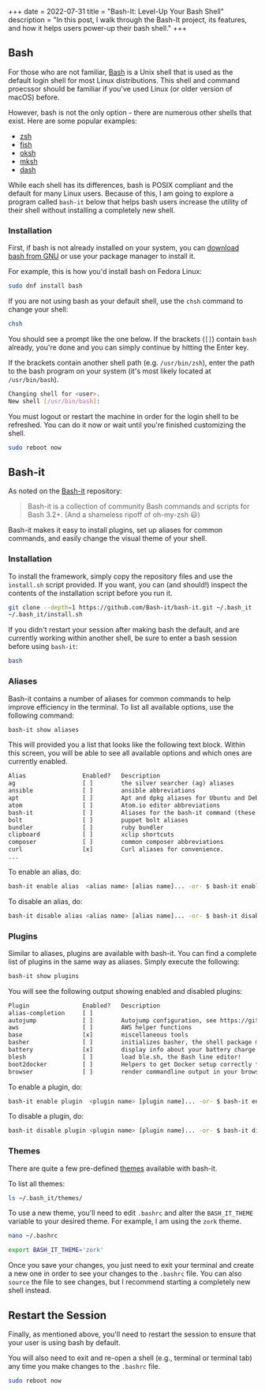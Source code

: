 +++
date = 2022-07-31
title = "Bash-It: Level-Up Your Bash Shell"
description = "In this post, I walk through the Bash-It project, its features, and how it helps users power-up their bash shell."
+++

## Bash

For those who are not familiar, 
[Bash](https://en.wikipedia.org/wiki/Bash_(Unix_shell)) is a Unix shell that is 
used as the default login shell for most Linux distributions. This shell and 
command proecssor should be familiar if you've used Linux (or older version of 
macOS) before.

However, bash is not the only option - there are numerous other shells that 
exist. Here are some popular examples:

- [zsh](https://en.wikipedia.org/wiki/Z_shell)
- [fish](https://en.wikipedia.org/wiki/Fish_(Unix_shell))
- [oksh](https://github.com/ibara/oksh)
- [mksh](https://wiki.gentoo.org/wiki/Mksh)
- [dash](https://en.wikipedia.org/wiki/Debian_Almquist_shell)

While each shell has its differences, bash is POSIX compliant and the default 
for many Linux users. Because of this, I am going to explore a program called 
`bash-it` below that helps bash users increase the utility of their shell 
without installing a completely new shell.

### Installation

First, if bash is not already installed on your system, you can [download bash 
from GNU](https://www.gnu.org/software/bash/) or use your package manager to 
install it.

For example, this is how you'd install bash on Fedora Linux:

```bash
sudo dnf install bash
```

If you are not using bash as your default shell, use the `chsh` command to 
change your shell:

```bash
chsh
```

You should see a prompt like the one below. If the brackets (`[]`) contain 
`bash` already, you're done and you can simply continue by hitting the Enter 
key.

If the brackets contain another shell path (e.g. `/usr/bin/zsh`), enter the path 
to the bash program on your system (it's most likely located at 
`/usr/bin/bash`).

```bash
Changing shell for <user>.
New shell [/usr/bin/bash]:
```

You must logout or restart the machine in order for the login shell to be 
refreshed. You can do it now or wait until you're finished customizing the 
shell.

```bash
sudo reboot now
```

## Bash-it

As noted on the [Bash-it](https://github.com/Bash-it/bash-it) repository:

> Bash-it is a collection of community Bash commands and scripts for Bash 3.2+. 
> (And a shameless ripoff of oh-my-zsh 😃)

Bash-it makes it easy to install plugins, set up aliases for common commands, 
and easily change the visual theme of your shell.

### Installation

To install the framework, simply copy the repository files and use the 
`install.sh` script provided. If you want, you can (and should!) inspect the 
contents of the installation script before you run it.

```bash
git clone --depth=1 https://github.com/Bash-it/bash-it.git ~/.bash_it
~/.bash_it/install.sh
```

If you didn't restart your session after making bash the default, and are 
currently working within another shell, be sure to enter a bash session before 
using `bash-it`:

```bash
bash
```

### Aliases

Bash-it contains a number of aliases for common commands to help improve 
efficiency in the terminal. To list all available options, use the following 
command:

```bash
bash-it show aliases
```

This will provided you a list that looks like the following text block. Within 
this screen, you will be able to see all available options and which ones are 
currently enabled.

```txt
Alias                Enabled?   Description
ag                   [ ]        the silver searcher (ag) aliases
ansible              [ ]        ansible abbreviations
apt                  [ ]        Apt and dpkg aliases for Ubuntu and Debian distros.
atom                 [ ]        Atom.io editor abbreviations
bash-it              [ ]        Aliases for the bash-it command (these aliases are automatically included with the "general" aliases)
bolt                 [ ]        puppet bolt aliases
bundler              [ ]        ruby bundler
clipboard            [ ]        xclip shortcuts
composer             [ ]        common composer abbreviations
curl                 [x]        Curl aliases for convenience.
...
```

To enable an alias, do:

```bash
bash-it enable alias  <alias name> [alias name]... -or- $ bash-it enable alias all
```

To disable an alias, do:

```bash
bash-it disable alias <alias name> [alias name]... -or- $ bash-it disable alias all
```

### Plugins

Similar to aliases, plugins are available with bash-it. You can find a complete 
list of plugins in the same way as aliases. Simply execute the following:

```bash
bash-it show plugins
```

You will see the following output showing enabled and disabled plugins:

```txt
Plugin               Enabled?   Description
alias-completion     [ ]
autojump             [ ]        Autojump configuration, see https://github.com/wting/autojump for more details
aws                  [ ]        AWS helper functions
base                 [x]        miscellaneous tools
basher               [ ]        initializes basher, the shell package manager
battery              [x]        display info about your battery charge level
blesh                [ ]        load ble.sh, the Bash line editor!
boot2docker          [ ]        Helpers to get Docker setup correctly for boot2docker
browser              [ ]        render commandline output in your browser
```

To enable a plugin, do:

```bash
bash-it enable plugin  <plugin name> [plugin name]... -or- $ bash-it enable plugin all
```

To disable a plugin, do:

```bash
bash-it disable plugin <plugin name> [plugin name]... -or- $ bash-it disable plugin all
```

### Themes

There are quite a few pre-defined 
[themes](https://bash-it.readthedocs.io/en/latest/themes-list/#list-of-themes) 
available with bash-it.

To list all themes:

```bash
ls ~/.bash_it/themes/
```

To use a new theme, you'll need to edit `.bashrc` and alter the `BASH_IT_THEME` 
variable to your desired theme. For example, I am using the `zork` theme.

```bash
nano ~/.bashrc
```

```bash
export BASH_IT_THEME='zork'
```

Once you save your changes, you just need to exit your terminal and create a new 
one in order to see your changes to the `.bashrc` file. You can also `source` 
the file to see changes, but I recommend starting a completely new shell 
instead.

## Restart the Session

Finally, as mentioned above, you'll need to restart the session to ensure that 
your user is using bash by default.

You will also need to exit and re-open a shell (e.g., terminal or terminal tab) 
any time you make changes to the `.bashrc` file.

```bash
sudo reboot now
```
